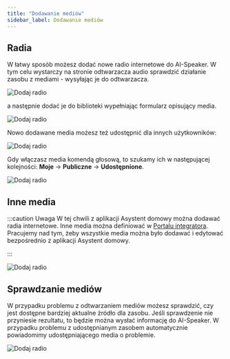 ```yaml
---
title: "Dodawanie mediów"
sidebar_label: Dodawanie mediów
---
```


## Radia

W łatwy sposób możesz dodać nowe radio internetowe do AI-Speaker. W tym celu wystarczy na stronie odtwarzacza audio sprawdzić działanie zasobu z mediami - wysyłając je do odtwarzacza. 

![Dodaj radio](/img/en/frontend/ais_add_media_1.png)

a następnie dodać je do biblioteki wypełniając formularz opisujący media. 

![Dodaj radio](/img/en/frontend/ais_add_media_2.png)

Nowo dodawane media możesz też udostępnić dla innych użytkowników:

![Dodaj radio](/img/en/frontend/ais_add_media_3.png)


Gdy włączasz media komendą głosową, to szukamy ich w następującej kolejności: **Moje** -> **Publiczne** -> **Udostępnione**.

![Dodaj radio](/img/en/frontend/ais_add_media_4.png)



## Inne media


:::caution Uwaga
W tej chwili z aplikacji Asystent domowy można dodawać radia internetowe. Inne media można definiować w [Portalu integratora](/docs/ais_dom_cloud_index). Pracujemy nad tym, żeby wszystkie media można było dodawać i edytować bezpośrednio z aplikacji Asystent domowy.

:::

![Dodaj radio](/img/en/frontend/ais_add_media_5.png)


## Sprawdzanie mediów

W przypadku problemu z odtwarzaniem mediów możesz sprawdzić, czy jest dostępne bardziej aktualne źródło dla zasobu. 
Jeśli sprawdzenie nie przyniesie rezultatu, to będzie można wysłać informację do AI-Speaker. W przypadku problemu z udostępnianym zasobem automatycznie powiadomimy udostępniającego media o problemie.

![Dodaj radio](/img/en/frontend/ais_add_media_6.png)

